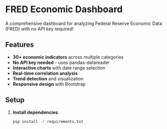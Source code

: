 # FRED Economic Dashboard

A comprehensive dashboard for analyzing Federal Reserve Economic Data (FRED) with no API key required!

## Features

- **30+ economic indicators** across multiple categories
- **No API key needed** - uses pandas-datareader
- **Interactive charts** with date range selection
- **Real-time correlation analysis**
- **Trend detection** and visualization
- **Responsive design** with Bootstrap

## Setup

1. **Install dependencies**:
   ```bash
   pip install -r requirements.txt